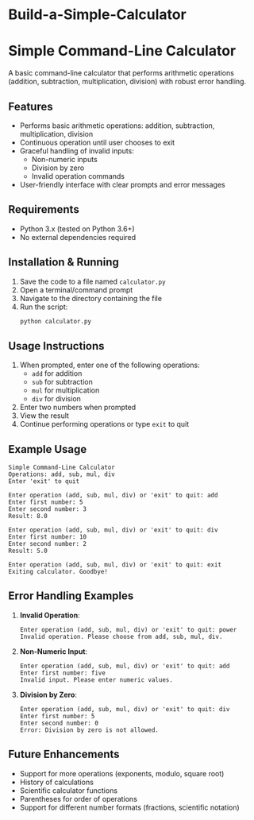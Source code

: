 # Build-a-Simple-Calculator


# Simple Command-Line Calculator

A basic command-line calculator that performs arithmetic operations (addition, subtraction, multiplication, division) with robust error handling.

## Features
- Performs basic arithmetic operations: addition, subtraction, multiplication, division
- Continuous operation until user chooses to exit
- Graceful handling of invalid inputs:
  - Non-numeric inputs
  - Division by zero
  - Invalid operation commands
- User-friendly interface with clear prompts and error messages

## Requirements
- Python 3.x (tested on Python 3.6+)
- No external dependencies required

## Installation & Running
1. Save the code to a file named `calculator.py`
2. Open a terminal/command prompt
3. Navigate to the directory containing the file
4. Run the script:
   ```bash
   python calculator.py
   ```

## Usage Instructions
1. When prompted, enter one of the following operations:
   - `add` for addition
   - `sub` for subtraction
   - `mul` for multiplication
   - `div` for division
2. Enter two numbers when prompted
3. View the result
4. Continue performing operations or type `exit` to quit

## Example Usage
```
Simple Command-Line Calculator
Operations: add, sub, mul, div
Enter 'exit' to quit

Enter operation (add, sub, mul, div) or 'exit' to quit: add
Enter first number: 5
Enter second number: 3
Result: 8.0

Enter operation (add, sub, mul, div) or 'exit' to quit: div
Enter first number: 10
Enter second number: 2
Result: 5.0

Enter operation (add, sub, mul, div) or 'exit' to quit: exit
Exiting calculator. Goodbye!
```

## Error Handling Examples
1. **Invalid Operation**:
   ```
   Enter operation (add, sub, mul, div) or 'exit' to quit: power
   Invalid operation. Please choose from add, sub, mul, div.
   ```

2. **Non-Numeric Input**:
   ```
   Enter operation (add, sub, mul, div) or 'exit' to quit: add
   Enter first number: five
   Invalid input. Please enter numeric values.
   ```

3. **Division by Zero**:
   ```
   Enter operation (add, sub, mul, div) or 'exit' to quit: div
   Enter first number: 5
   Enter second number: 0
   Error: Division by zero is not allowed.
   ```

## Future Enhancements
- Support for more operations (exponents, modulo, square root)
- History of calculations
- Scientific calculator functions
- Parentheses for order of operations
- Support for different number formats (fractions, scientific notation)

